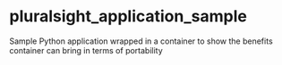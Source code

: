 # pluralsight_application_sample
Sample Python application wrapped in a container to show the benefits container can bring in terms of portability

